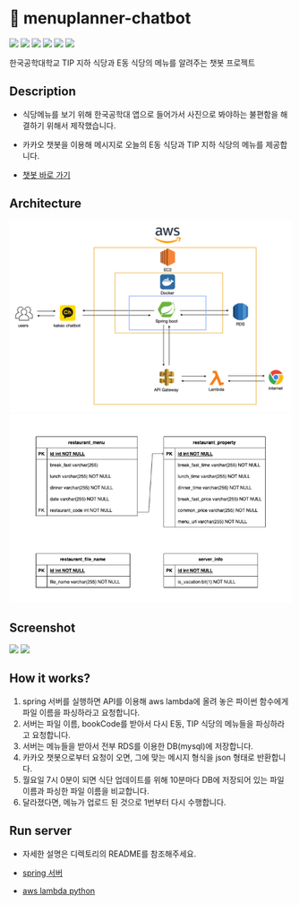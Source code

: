 # 🍚 menuplanner-chatbot
<p>
  <img src="https://img.shields.io/badge/Amazon AWS-232F3E?style=flat&logo=Amazon AWS&logoColor=white">
  <img src="https://img.shields.io/badge/Docker-2496ED?style=flat&logo=Docker&logoColor=white">
  <img src="https://img.shields.io/badge/Spring Boot-6DB33F?style=flat&logo=Spring Boot&logoColor=white">
  <img src="https://img.shields.io/badge/Python-3776AB?style=flat&logo=Python&logoColor=white">
  <img src="https://img.shields.io/badge/MySQL-4479A1?style=flat&logo=MySQL&logoColor=white">
  <img src="https://img.shields.io/badge/KaKaoTalk-FFCD00?style=flat&logo=KaKaoTalk&logoColor=white">
</p>

한국공학대학교 TIP 지하 식당과 E동 식당의 메뉴를 알려주는 챗봇 프로젝트

## Description
- 식당메뉴를 보기 위해 한국공학대 앱으로 들어가서 사진으로 봐야하는 불편함을 해결하기 위해서 제작했습니다.
- 카카오 챗봇을 이용해 메시지로 오늘의 E동 식당과 TIP 지하 식당의 메뉴를 제공합니다.

- [챗봇 바로 가기](https://pf.kakao.com/_hwWLb)

## Architecture

<img src="./images/architecture.png">
<img src="./images/database_architecture.png">

## Screenshot
<div>
  <img height=875 src="./images/tip.png">
  <img height=875 src="./images/eblock.png">
</div>

## How it works?

1. spring 서버를 실행하면 API를 이용해 aws lambda에 올려 놓은 파이썬 함수에게 파일 이름을 파싱하라고 요청합니다.
2. 서버는 파일 이름, bookCode를 받아서 다시 E동, TIP 식당의 메뉴들을 파싱하라고 요청합니다.
3. 서버는 메뉴들을 받아서 전부 RDS를 이용한 DB(mysql)에 저장합니다.
4. 카카오 챗봇으로부터 요청이 오면, 그에 맞는 메시지 형식을 json 형태로 반환합니다.
5. 월요일 7시 0분이 되면 식단 업데이트를 위해 10분마다 DB에 저장되어 있는 파일 이름과 파싱한 파일 이름을 비교합니다.
6. 달라졌다면, 메뉴가 업로드 된 것으로 1번부터 다시 수행합니다.

## Run server

- 자세한 설명은 디렉토리의 README를 참조해주세요.

- [spring 서버](https://github.com/somewheregreeny/menuplanner-chatbot/tree/main/menuplanner-chatbot-api)
- [aws lambda python](https://github.com/somewheregreeny/menuplanner-chatbot/tree/main/aws-rambda-python)
